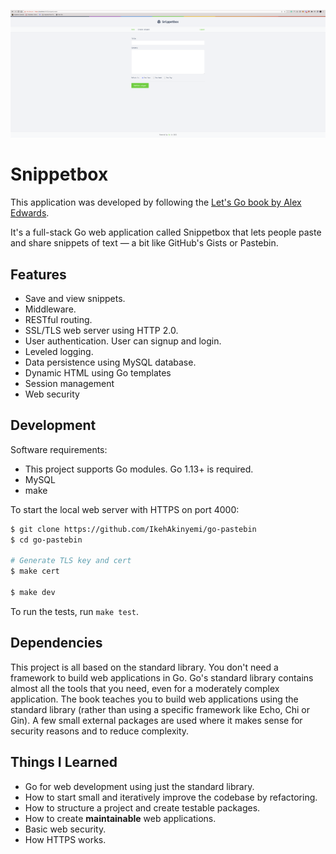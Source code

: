 <p align="center">
  <img src="docs/img/hero.png" alt="Snippetbox" width="700"/>
</p>

# Snippetbox

This application was developed by following the [Let's Go book by Alex Edwards](https://lets-go.alexedwards.net/).

It's a full-stack Go web application called Snippetbox that lets people paste and share snippets of text — a bit like GitHub's Gists or Pastebin.

## Features

- Save and view snippets.
- Middleware.
- RESTful routing.
- SSL/TLS web server using HTTP 2.0.
- User authentication. User can signup and login.
- Leveled logging.
- Data persistence using MySQL database.
- Dynamic HTML using Go templates
- Session management
- Web security

## Development

Software requirements:

- This project supports Go modules. Go 1.13+ is required.
- MySQL
- make

To start the local web server with HTTPS on port 4000:

```sh
$ git clone https://github.com/IkehAkinyemi/go-pastebin
$ cd go-pastebin

# Generate TLS key and cert
$ make cert

$ make dev
```

To run the tests, run `make test`.

## Dependencies

This project is all based on the standard library. You don't need a framework to build web applications in Go. Go's standard library contains almost all the tools that you need, even for a moderately complex application. The book teaches you to build web applications using the standard library (rather than using a specific framework like Echo, Chi or Gin). A few small external packages are used where it makes sense for security reasons and to reduce complexity.

## Things I Learned

- Go for web development using just the standard library.
- How to start small and iteratively improve the codebase by refactoring.
- How to structure a project and create testable packages.
- How to create **maintainable** web applications.
- Basic web security.
- How HTTPS works.